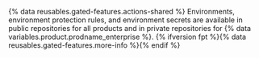 {% data reusables.gated-features.actions-shared %} Environments, environment protection rules, and environment secrets are available in public repositories for all products and in private repositories for {% data variables.product.prodname_enterprise %}. {% ifversion fpt %}{% data reusables.gated-features.more-info %}{% endif %}
